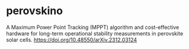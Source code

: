 # perovskino
A Maximum Power Point Tracking (MPPT) algorithm and cost-effective hardware for long-term operational stability measurements in perovskite solar cells.
https://doi.org/10.48550/arXiv.2312.03124
